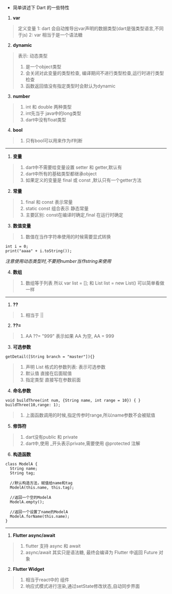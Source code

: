 - 简单讲述下 Dart 的一些特性
1. **var**

> 定义变量
> 1: dart 会自动推导出var声明的数据类型(dart是强类型语言,不同于js)
> 2: var 相当于是一个语法糖

2. **dynamic**

> 表示: 动态类型
> 1. 是一个object类型
> 2. 会关闭对此变量的类型检查, 编译期间不进行类型检查,运行时进行类型检查
> 3. 函数返回值没有指定类型时会默认为dynamic

3. **number**

> 1. int 和 double 两种类型
> 2. int先当于 java中的long类型
> 3. dart中没有float类型

4. **bool**

> 1. 只有bool可以用来作为if判断

***

1. **变量**

> 1. dart中不需要给变量设置 setter 和 getter,默认有
> 2. dart中所有的基础类型都继承object
> 3. 如果定义的变量是 final 或 const ,默认只有一个getter方法

2. **常量**

> 1. final 和 const 表示常量
> 2. static const 组合表示 静态常量
> 3. 主要区别: const在编译时确定,final 在运行时确定

3. **数值变量**

> 1. 数值在当作字符串使用的时候需要显式转换
```
int i = 0;
print("aaaa" + i.toString());
```
*注意使用动态类型时,不要把number当作string来使用*

4. **数组**

> 1. 数组等于列表
> 所以 var list = []; 和 List list = new List() 可以简单看做一样


***

1. **??**
> 1. 相当于 ||
2. **??=**
> 1. AA ??= "999" 表示如果 AA 为空, AA = 999
3. **可选参数**

`getDetail([String branch = "master"]){}`
> 1. 声明 List 格式的参数列表: 表示可选参数
> 2. 默认值 直接在后面赋值
> 3. 指定类型 直接写在参数前面

4. **命名参数**

```
void buildThree(int num, {String name, int range = 10}) { }
buildThree(10,range: 1);
```
> 1. 上面函数调用的时候,指定传参时range,所以name参数不会被赋值

5. **修饰符**

> 1. dart没有public 和 private
> 2. dart中,使用 _开头表示private,需要使用 @protected 注解

6. **构造函数**

```
class ModelA {
  String name;
  String tag;
  
  //默认构造方法，赋值给name和tag
  ModelA(this.name, this.tag);

  //返回一个空的ModelA
  ModelA.empty();
  
  //返回一个设置了name的ModelA
  ModelA.forName(this.name);
}
```

***

1. **Flutter async/await**

> 1. flutter 支持 async 和 await
> 2. async/await 其实只是语法糖, 最终会编译为 Flutter 中返回 Future 对象

2. **Flutter Widget**

> 1. 相当于react中的 组件
> 2. 响应式模式进行渲染,通过setState修改状态,自动同步界面
